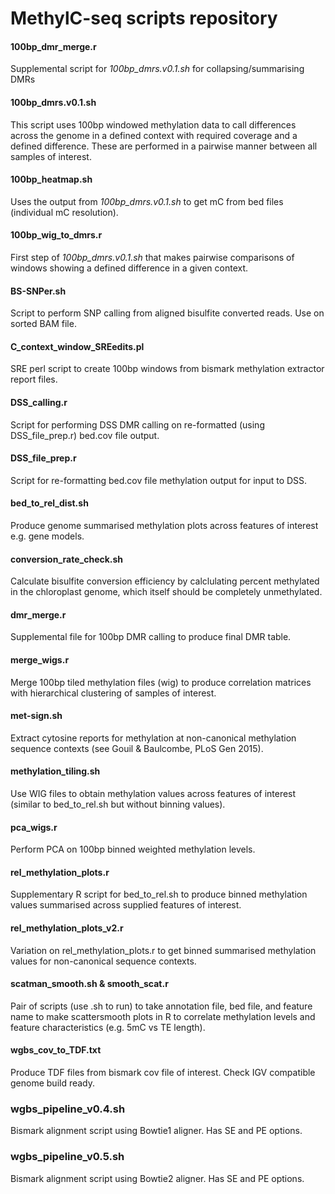 # MethylC-seq scripts repository

#### 100bp_dmr_merge.r
Supplemental script for *100bp_dmrs.v0.1.sh* for collapsing/summarising DMRs

#### 100bp_dmrs.v0.1.sh
This script uses 100bp windowed methylation data to call differences across the genome in a defined context with required coverage and a defined difference. These are performed in a pairwise manner between all samples of interest.

#### 100bp_heatmap.sh
Uses the output from *100bp_dmrs.v0.1.sh* to get mC from bed files (individual mC resolution).

#### 100bp_wig_to_dmrs.r
First step of *100bp_dmrs.v0.1.sh* that makes pairwise comparisons of windows showing a defined difference in a given context.

#### BS-SNPer.sh		
Script to perform SNP calling from aligned bisulfite converted reads. Use on sorted BAM file.

#### C_context_window_SREedits.pl	
SRE perl script to create 100bp windows from bismark methylation extractor report files. 

#### DSS_calling.r
Script for performing DSS DMR calling on re-formatted (using DSS_file_prep.r) bed.cov file output.

#### DSS_file_prep.r
Script for re-formatting bed.cov file methylation output for input to DSS.

#### bed_to_rel_dist.sh
Produce genome summarised methylation plots across features of interest e.g. gene models.

#### conversion_rate_check.sh
Calculate bisulfite conversion efficiency by calclulating percent methylated in the chloroplast genome, which itself should be completely unmethylated.

#### dmr_merge.r
Supplemental file for 100bp DMR calling to produce final DMR table.

#### merge_wigs.r
Merge 100bp tiled methylation files (wig) to produce correlation matrices with hierarchical clustering of samples of interest.

#### met-sign.sh
Extract cytosine reports for methylation at non-canonical methylation sequence contexts (see Gouil & Baulcombe, PLoS Gen 2015).

#### methylation_tiling.sh
Use WIG files to obtain methylation values across features of interest (similar to bed_to_rel.sh but without binning values).

#### pca_wigs.r
Perform PCA on 100bp binned weighted methylation levels.

#### rel_methylation_plots.r
Supplementary R script for bed_to_rel.sh to produce binned methylation values summarised across supplied features of interest.

#### rel_methylation_plots_v2.r
Variation on rel_methylation_plots.r to get binned summarised methylation values for non-canonical sequence contexts.

#### scatman_smooth.sh & smooth_scat.r
Pair of scripts (use .sh to run) to take annotation file, bed file, and feature name to make scattersmooth plots in R to correlate methylation levels and feature characteristics (e.g. 5mC vs TE length).

#### wgbs_cov_to_TDF.txt
Produce TDF files from bismark cov file of interest. Check IGV compatible genome build ready.

### wgbs_pipeline_v0.4.sh
Bismark alignment script using Bowtie1 aligner. Has SE and PE options.

### wgbs_pipeline_v0.5.sh
Bismark alignment script using Bowtie2 aligner. Has SE and PE options.

